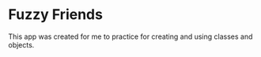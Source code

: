 # Fuzzy Friends

This app was created for me to practice for creating and using classes and objects.
